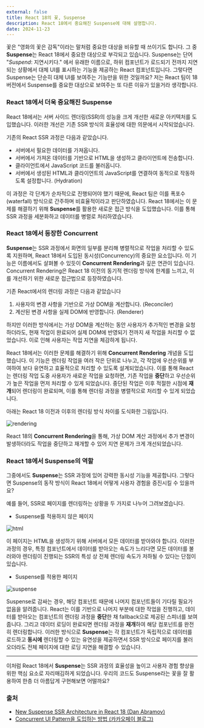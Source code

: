 ```yaml
---
external: false
title: React 18의 꽃, Suspense
description: React 18에서 중요해진 Suspense에 대해 설명합니다.
date: 2024-11-23
---
```


꽃은 "영화의 꽃은 감독"이라는 말처럼 중요한 대상을 비유할 때 쓰이기도 합니다. 그 중 **Suspense**는 React 18에서 중요한 대상으로 부각되고 있습니다. Suspense는 단어 "_Suspend_: 지연시키다." 에서 유래한 이름으로, 하위 컴포넌트가 로드되기 전까지 지연되는 상황에서 대체 UI를 표시하는 기능을 제공하는 React 컴포넌트입니다. 그렇다면 Suspense는 단순히 대체 UI를 보여주는 기능만을 위한 것일까요? 저는 React 팀이 18 버전에서 Suspense를 중요한 대상으로 보여주는 또 다른 이유가 있을거라 생각합니다.

### React 18에서 더욱 중요해진 Suspense

React 18에서는 서버 사이드 렌더링(SSR)의 성능을 크게 개선한 새로운 아키텍처를 도입했습니다. 이러한 개선은 기존 SSR 방식의 효율성에 대한 의문에서 시작되었습니다.

기존의 React SSR 과정은 다음과 같았습니다.

- 서버에서 필요한 데이터를 가져옵니다.
- 서버에서 가져온 데이터를 기반으로 HTML을 생성하고 클라이언트에 전송합니다.
- 클라이언트에서 JavaScript 코드를 불러옵니다.
- 서버에서 생성된 HTML과 클라이언트의 JavaScript를 연결하여 동적으로 작동하도록 설정합니다. (Hydration)

이 과정은 각 단계가 순차적으로 진행되어야 했기 때문에, React 팀은 이를 폭포수(waterfall) 방식으로 간주하며 비효율적이라고 판단하였습니다. React 18에서는 이 문제를 해결하기 위해 **Suspense**를 활용한 새로운 접근 방식을 도입했습니다. 이를 통해 SSR 과정을 세분화하고 데이터를 병렬로 처리하였습니다.

### React 18에서 등장한 Concurrent

**Suspense**는 SSR 과정에서 화면의 일부를 분리해 병렬적으로 작업을 처리할 수 있도록 지원하며, React 18에서 도입된 동시성(Concurrency)의 중요한 요소입니다. 이 기능은 이름에서도 살펴볼 수 있듯이 **Concurrent Rendering**과 깊은 연관이 있습니다. Concurrent Rendering은 React 18 이전의 동기적 렌더링 방식에 한계를 느끼고, 이를 개선하기 위한 새로운 접근법으로 등장하였습니다.

기존 React에서의 렌더링 과정은 다음과 같았습니다

1. 사용자의 변경 사항을 기반으로 가상 DOM을 계산합니다. (Reconciler)
2. 계산된 변경 사항을 실제 DOM에 반영합니다. (Renderer)

하지만 이러한 방식에서는 가상 DOM을 계산하는 동안 사용자가 추가적인 변경을 요청하더라도, 현재 작업이 완료되어 실제 DOM에 반영되기 전까지 새 작업을 처리할 수 없었습니다. 이로 인해 사용자는 작업 지연을 체감하게 됩니다.

React 18에서는 이러한 문제를 해결하기 위해 **Concurrent Rendering** 개념을 도입했습니다. 이 기능은 렌더링 작업을 여러 작은 단위로 나누고, 각 작업에 우선순위를 부여하여 보다 유연하고 효율적으로 처리할 수 있도록 설계되었습니다. 이를 통해 React는 렌더링 작업 도중 사용자가 새로운 작업을 요청하면, 기존 작업을 **중단**하고 우선순위가 높은 작업을 먼저 처리할 수 있게 되었습니다. 중단된 작업은 이후 적절한 시점에 **재개**되어 렌더링이 완료되며, 이를 통해 렌더링 과정을 병렬적으로 처리할 수 있게 되었습니다.

아래는 React 18 이전과 이후의 렌더링 방식 차이를 도식화한 그림입니다.

![rendering](/images/rendering.png)

React 18의 **Concurrent Rendering**을 통해, 가상 DOM 계산 과정에서 추가 변경이 발생하더라도 작업을 중단하고 재개할 수 있어 지연 문제가 크게 개선되었습니다.

### React 18에서 Suspense의 역할

그중에서도 **Suspense**는 SSR 과정에 있어 강력한 동시성 기능을 제공합니다. 그렇다면 Suspense의 동작 방식이 React 18에서 어떻게 사용자 경험을 증진시킬 수 있을까요?

예를 들어, SSR로 페이지를 렌더링하는 상황을 두 가지로 나누어 그려보겠습니다.

- Suspense를 적용하지 않은 페이지

![html](/images/html.png)

이 페이지는 HTML을 생성하기 위해 서버에서 모든 데이터를 받아와야 합니다. 이러한 과정의 경우, 특정 컴포넌트에서 데이터를 받아오는 속도가 느리다면 모든 데이터를 불러와야 렌더링이 진행되는 SSR의 특성 상 전체 렌더링 속도가 저하될 수 있다는 단점이 있습니다.

- Suspense를 적용한 페이지

![suspense](/images/suspense.png)

Suspense로 감싸는 경우, 해당 컴포넌트 때문에 나머지 컴포넌트들이 기다릴 필요가 없음을 알려줍니다. React는 이를 기반으로 나머지 부분에 대한 작업을 진행하고, 데이터를 받아오는 컴포넌트의 렌더링 과정을 **중단**한 채 fallback으로 제공된 스피너를 보여줍니다. 그리고 데이터 로딩이 완료되면 렌더링 과정을 **재개**하여 해당 컴포넌트를 완전히 렌더링합니다. 이러한 방식으로 **Suspense**는 각 컴포넌트가 독립적으로 데이터를 로드하고 **동시에** 렌더링할 수 있는 유연성을 제공하면서 SSR 방식으로 페이지를 불러오더라도 전체 페이지에 대한 로딩 지연을 해결할 수 있습니다.

---

이처럼 React 18에서 **Suspense**는 SSR 과정의 효율성을 높이고 사용자 경험 향상을 위한 핵심 요소로 자리매김하게 되었습니다. 우리의 코드도 Suspense라는 꽃을 잘 활용하여 한층 더 아름답게 구현해보면 어떨까요?

### 출처

- [New Suspense SSR Architecture in React 18 (Dan Abramov)](https://github.com/reactwg/react-18/discussions/37)
- [Concurrent UI Pattern을 도입하는 방법 (카카오페이 블로그)](https://tech.kakaopay.com/post/react-query-2/)
